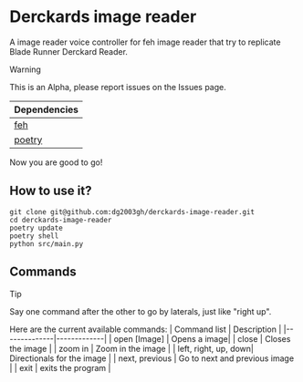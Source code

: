 # Derckards image reader

A image reader voice controller for feh image reader that try to replicate
Blade Runner Derckard Reader. 

>[!WARNING]
> This is an Alpha, please report issues on the 
> Issues page.


| Dependencies |
|----------------|
| [feh](https://feh.finalrewind.org/) |
| [poetry](https://python-poetry.org/) |

Now you are good to go! 

## How to use it? 

```
git clone git@github.com:dg2003gh/derckards-image-reader.git 
cd derckards-image-reader 
poetry update 
poetry shell 
python src/main.py
```


## Commands 

> [!TIP]
> Say one command after the other to go by laterals, just like "right up".

Here are the current available commands:
| Command list | Description |
|--------------|-------------|
| open [Image] | Opens a image|
| close  | Closes the image |
| zoom in | Zoom in the image |
| left, right, up, down| Directionals for the image |
| next, previous | Go to next and previous image |
| exit | exits the program |



